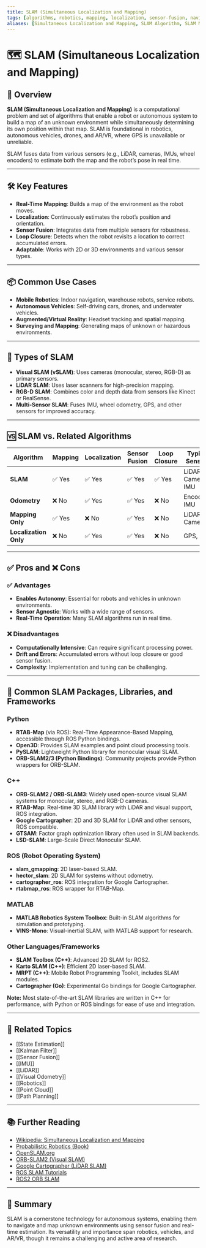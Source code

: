 ```yaml
---
title: SLAM (Simultaneous Localization and Mapping)
tags: [algorithms, robotics, mapping, localization, sensor-fusion, navigation]
aliases: [Simultaneous Localization and Mapping, SLAM Algorithm, SLAM Mapping]
---
```


# 🗺️ SLAM (Simultaneous Localization and Mapping)

## 🧭 Overview

**SLAM (Simultaneous Localization and Mapping)** is a computational problem and set of algorithms that enable a robot or autonomous system to build a map of an unknown environment while simultaneously determining its own position within that map. SLAM is foundational in robotics, autonomous vehicles, drones, and AR/VR, where GPS is unavailable or unreliable.

SLAM fuses data from various sensors (e.g., LiDAR, cameras, IMUs, wheel encoders) to estimate both the map and the robot’s pose in real time.

---

## 🛠️ Key Features

- **Real-Time Mapping**: Builds a map of the environment as the robot moves.
- **Localization**: Continuously estimates the robot’s position and orientation.
- **Sensor Fusion**: Integrates data from multiple sensors for robustness.
- **Loop Closure**: Detects when the robot revisits a location to correct accumulated errors.
- **Adaptable**: Works with 2D or 3D environments and various sensor types.

---

## 📦 Common Use Cases

- **Mobile Robotics**: Indoor navigation, warehouse robots, service robots.
- **Autonomous Vehicles**: Self-driving cars, drones, and underwater vehicles.
- **Augmented/Virtual Reality**: Headset tracking and spatial mapping.
- **Surveying and Mapping**: Generating maps of unknown or hazardous environments.

---

## 🧩 Types of SLAM

- **Visual SLAM (vSLAM)**: Uses cameras (monocular, stereo, RGB-D) as primary sensors.
- **LiDAR SLAM**: Uses laser scanners for high-precision mapping.
- **RGB-D SLAM**: Combines color and depth data from sensors like Kinect or RealSense.
- **Multi-Sensor SLAM**: Fuses IMU, wheel odometry, GPS, and other sensors for improved accuracy.

---

## 🆚 SLAM vs. Related Algorithms

| Algorithm         | Mapping | Localization | Sensor Fusion | Loop Closure | Typical Sensors      |
|-------------------|---------|--------------|---------------|--------------|---------------------|
| **SLAM**          | ✅ Yes  | ✅ Yes       | ✅ Yes        | ✅ Yes       | LiDAR, Camera, IMU  |
| **Odometry**      | ❌ No   | ✅ Yes       | ✅ Yes        | ❌ No        | Encoders, IMU       |
| **Mapping Only**  | ✅ Yes  | ❌ No        | ✅ Yes        | ❌ No        | LiDAR, Camera       |
| **Localization Only** | ❌ No | ✅ Yes      | ✅ Yes        | ❌ No        | GPS, IMU            |

---

## ✅ Pros and ❌ Cons

### ✅ Advantages
- **Enables Autonomy**: Essential for robots and vehicles in unknown environments.
- **Sensor Agnostic**: Works with a wide range of sensors.
- **Real-Time Operation**: Many SLAM algorithms run in real time.

### ❌ Disadvantages
- **Computationally Intensive**: Can require significant processing power.
- **Drift and Errors**: Accumulated errors without loop closure or good sensor fusion.
- **Complexity**: Implementation and tuning can be challenging.

---

## 🧰 Common SLAM Packages, Libraries, and Frameworks

### Python

- **RTAB-Map** (via ROS): Real-Time Appearance-Based Mapping, accessible through ROS Python bindings.
- **Open3D**: Provides SLAM examples and point cloud processing tools.
- **PySLAM**: Lightweight Python library for monocular visual SLAM.
- **ORB-SLAM2/3 (Python Bindings)**: Community projects provide Python wrappers for ORB-SLAM.

### C++

- **ORB-SLAM2 / ORB-SLAM3**: Widely used open-source visual SLAM systems for monocular, stereo, and RGB-D cameras.
- **RTAB-Map**: Real-time 3D SLAM library with LiDAR and visual support, ROS integration.
- **Google Cartographer**: 2D and 3D SLAM for LiDAR and other sensors, ROS compatible.
- **GTSAM**: Factor graph optimization library often used in SLAM backends.
- **LSD-SLAM**: Large-Scale Direct Monocular SLAM.

### ROS (Robot Operating System)

- **slam_gmapping**: 2D laser-based SLAM.
- **hector_slam**: 2D SLAM for systems without odometry.
- **cartographer_ros**: ROS integration for Google Cartographer.
- **rtabmap_ros**: ROS wrapper for RTAB-Map.

### MATLAB

- **MATLAB Robotics System Toolbox**: Built-in SLAM algorithms for simulation and prototyping.
- **VINS-Mono**: Visual-inertial SLAM, with MATLAB support for research.

### Other Languages/Frameworks

- **SLAM Toolbox (C++)**: Advanced 2D SLAM for ROS2.
- **Karto SLAM (C++)**: Efficient 2D laser-based SLAM.
- **MRPT (C++)**: Mobile Robot Programming Toolkit, includes SLAM modules.
- **Cartographer (Go)**: Experimental Go bindings for Google Cartographer.

**Note:** Most state-of-the-art SLAM libraries are written in C++ for performance, with Python or ROS bindings for ease of use and integration.

---

## 🔗 Related Topics

- [[State Estimation]]
- [[Kalman Filter]]
- [[Sensor Fusion]]
- [[IMU]]
- [[LiDAR]]
- [[Visual Odometry]]
- [[Robotics]]
- [[Point Cloud]]
- [[Path Planning]]

---

## 📚 Further Reading

- [Wikipedia: Simultaneous Localization and Mapping](https://en.wikipedia.org/wiki/Simultaneous_localization_and_mapping)
- [Probabilistic Robotics (Book)](https://www.probabilistic-robotics.org/)
- [OpenSLAM.org](https://openslam.org/)
- [ORB-SLAM2 (Visual SLAM)](https://github.com/raulmur/ORB_SLAM2)
- [Google Cartographer (LiDAR SLAM)](https://github.com/cartographer-project/cartographer)
- [ROS SLAM Tutorials](https://wiki.ros.org/slam_gmapping)
- [ROS2 ORB SLAM](https://github.com/Mechazo11/ros2_orb_slam3)

---

## 🧠 Summary

SLAM is a cornerstone technology for autonomous systems, enabling them to navigate and map unknown environments using sensor fusion and real-time estimation. Its versatility and importance span robotics, vehicles, and AR/VR, though it remains a challenging and active area of research.
